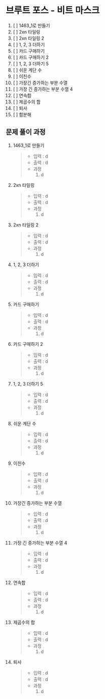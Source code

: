 # 브루트 포스 - 비트 마스크

1. [ ] 1463_1로 만들기
2. [ ] 2xn 타일링
3. [ ] 2xn 타일링 2
4. [ ] 1, 2, 3 더하기
5. [ ] 카드 구매하기
6. [ ] 카드 구매하기 2
7. [ ] 1, 2, 3 더하기 5
8. [ ] 쉬운 계단 수
9. [ ] 이친수
10. [ ] 가장긴 증가하는 부분 수열
11. [ ] 가장 긴 증가하는 부분 수열 4
12. [ ] 연속합
13. [ ] 제곱수의 합
14. [ ] 퇴사
15. [ ] 합분해

## 문제 풀이 과정

1. 1463_1로 만들기

    > - 입력 : d
    > - 출력 : d
    > - 과정
    >   1. d

2. 2xn 타일링

    > - 입력 : d
    > - 출력 : d
    > - 과정
    >   1. d

3. 2xn 타일링 2

    > - 입력 : d
    > - 출력 : d
    > - 과정
    >   1. d

4. 1, 2, 3 더하기

    > - 입력 : d
    > - 출력 : d
    > - 과정
    >   1. d

5. 카드 구매하기

    > - 입력 : d
    > - 출력 : d
    > - 과정
    >   1. d

6. 카드 구매하기 2

    > - 입력 : d
    > - 출력 : d
    > - 과정
    >   1. d

7. 1, 2, 3 더하기 5

    > - 입력 : d
    > - 출력 : d
    > - 과정
    >   1. d

8. 쉬운 계단 수

    > - 입력 : d
    > - 출력 : d
    > - 과정
    >   1. d

9. 이친수

    > - 입력 : d
    > - 출력 : d
    > - 과정
    >   1. d

10. 가장긴 증가하는 부분 수열

    > - 입력 : d
    > - 출력 : d
    > - 과정
    >   1. d

11. 가장 긴 증가하는 부분 수열 4

    > - 입력 : d
    > - 출력 : d
    > - 과정
    >   1. d

12. 연속합

    > - 입력 : d
    > - 출력 : d
    > - 과정
    >   1. d


13. 제곱수의 합

    > - 입력 : d
    > - 출력 : d
    > - 과정
    >   1. d

14. 퇴사

    > - 입력 : d
    > - 출력 : d
    > - 과정
    >   1. d
